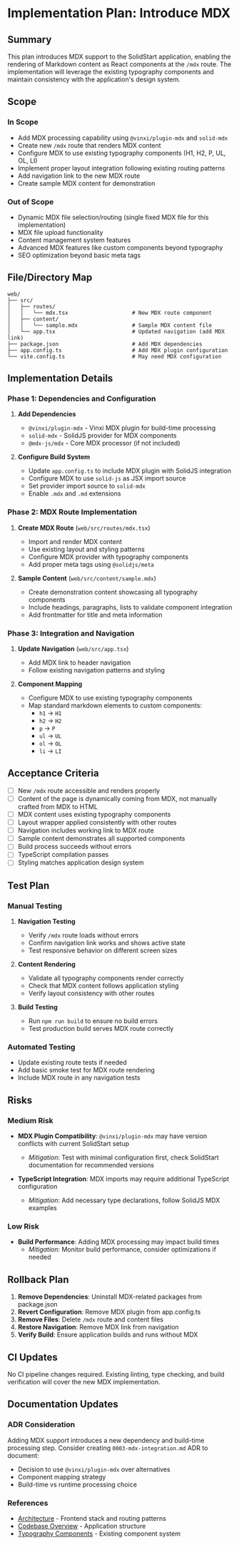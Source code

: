 # Implementation Plan: Introduce MDX

## Summary

This plan introduces MDX support to the SolidStart application, enabling the rendering of Markdown content as React components at the `/mdx` route. The implementation will leverage the existing typography components and maintain consistency with the application's design system.

## Scope

### In Scope

- Add MDX processing capability using `@vinxi/plugin-mdx` and `solid-mdx`
- Create new `/mdx` route that renders MDX content
- Configure MDX to use existing typography components (H1, H2, P, UL, OL, LI)
- Implement proper layout integration following existing routing patterns
- Add navigation link to the new MDX route
- Create sample MDX content for demonstration

### Out of Scope

- Dynamic MDX file selection/routing (single fixed MDX file for this implementation)
- MDX file upload functionality
- Content management system features
- Advanced MDX features like custom components beyond typography
- SEO optimization beyond basic meta tags

## File/Directory Map

```
web/
├── src/
│   ├── routes/
│   │   └── mdx.tsx                    # New MDX route component
│   ├── content/
│   │   └── sample.mdx                 # Sample MDX content file
│   └── app.tsx                        # Updated navigation (add MDX link)
├── package.json                       # Add MDX dependencies
├── app.config.ts                      # Add MDX plugin configuration
└── vite.config.ts                     # May need MDX configuration
```

## Implementation Details

### Phase 1: Dependencies and Configuration

1. **Add Dependencies**

   - `@vinxi/plugin-mdx` - Vinxi MDX plugin for build-time processing
   - `solid-mdx` - SolidJS provider for MDX components
   - `@mdx-js/mdx` - Core MDX processor (if not included)

2. **Configure Build System**
   - Update `app.config.ts` to include MDX plugin with SolidJS integration
   - Configure MDX to use `solid-js` as JSX import source
   - Set provider import source to `solid-mdx`
   - Enable `.mdx` and `.md` extensions

### Phase 2: MDX Route Implementation

1. **Create MDX Route** (`web/src/routes/mdx.tsx`)

   - Import and render MDX content
   - Use existing layout and styling patterns
   - Configure MDX provider with typography components
   - Add proper meta tags using `@solidjs/meta`

2. **Sample Content** (`web/src/content/sample.mdx`)
   - Create demonstration content showcasing all typography components
   - Include headings, paragraphs, lists to validate component integration
   - Add frontmatter for title and meta information

### Phase 3: Integration and Navigation

1. **Update Navigation** (`web/src/app.tsx`)

   - Add MDX link to header navigation
   - Follow existing navigation patterns and styling

2. **Component Mapping**
   - Configure MDX to use existing typography components
   - Map standard markdown elements to custom components:
     - `h1` → `H1`
     - `h2` → `H2`
     - `p` → `P`
     - `ul` → `UL`
     - `ol` → `OL`
     - `li` → `LI`

## Acceptance Criteria

- [ ] New `/mdx` route accessible and renders properly
- [ ] Content of the page is dynamically coming from MDX, not manually crafted from MDX to HTML
- [ ] MDX content uses existing typography components
- [ ] Layout wrapper applied consistently with other routes
- [ ] Navigation includes working link to MDX route
- [ ] Sample content demonstrates all supported components
- [ ] Build process succeeds without errors
- [ ] TypeScript compilation passes
- [ ] Styling matches application design system

## Test Plan

### Manual Testing

1. **Navigation Testing**

   - Verify `/mdx` route loads without errors
   - Confirm navigation link works and shows active state
   - Test responsive behavior on different screen sizes

2. **Content Rendering**

   - Validate all typography components render correctly
   - Check that MDX content follows application styling
   - Verify layout consistency with other routes

3. **Build Testing**
   - Run `npm run build` to ensure no build errors
   - Test production build serves MDX route correctly

### Automated Testing

- Update existing route tests if needed
- Add basic smoke test for MDX route rendering
- Include MDX route in any navigation tests

## Risks

### Medium Risk

- **MDX Plugin Compatibility**: `@vinxi/plugin-mdx` may have version conflicts with current SolidStart setup

  - _Mitigation_: Test with minimal configuration first, check SolidStart documentation for recommended versions

- **TypeScript Integration**: MDX imports may require additional TypeScript configuration
  - _Mitigation_: Add necessary type declarations, follow SolidJS MDX examples

### Low Risk

- **Build Performance**: Adding MDX processing may impact build times
  - _Mitigation_: Monitor build performance, consider optimizations if needed

## Rollback Plan

1. **Remove Dependencies**: Uninstall MDX-related packages from package.json
2. **Revert Configuration**: Remove MDX plugin from app.config.ts
3. **Remove Files**: Delete `/mdx` route and content files
4. **Restore Navigation**: Remove MDX link from navigation
5. **Verify Build**: Ensure application builds and runs without MDX

## CI Updates

No CI pipeline changes required. Existing linting, type checking, and build verification will cover the new MDX implementation.

## Documentation Updates

### ADR Consideration

Adding MDX support introduces a new dependency and build-time processing step. Consider creating `0003-mdx-integration.md` ADR to document:

- Decision to use `@vinxi/plugin-mdx` over alternatives
- Component mapping strategy
- Build-time vs runtime processing choice

### References

- [Architecture](../docs/ARCHITECTURE.md) - Frontend stack and routing patterns
- [Codebase Overview](../docs/CODEBASE_OVERVIEW.md) - Application structure
- [Typography Components](../web/src/components/typography/) - Existing component system
